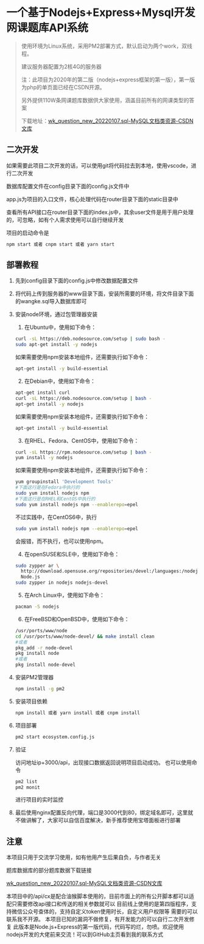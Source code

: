 #  一个基于Nodejs+Express+Mysql开发网课题库API系统

> 使用环境为Linux系统，采用PM2部署方式，默认启动为两个work，双线程。
>
> 建议服务器配置为2核4G的服务器
>
> 注：此项目为2020年的第二版（nodejs+express框架的第一版），第一版为php的单页面已经在CSDN开源。
>
> 另外提供110W条网课题库数据供大家使用，涵盖目前所有的网课类型的答案
>
> 下载地址：[wk_question_new_20220107.sql-MySQL文档类资源-CSDN文库](https://download.csdn.net/download/weixin_43726881/75072223?spm=1001.2014.3001.5503)

## 二次开发

如果需要此项目二次开发的话，可以使用git将代码拉去到本地，使用vscode，进行二次开发

数据库配置文件在config目录下面的config.js文件中

app.js为项目的入口文件，核心处理代码在router目录下面的static目录中

查看所有API接口在router目录下面的index.js中，其余user文件是用于用户处理的，可忽略，如有个人需求使用可以自行继续开发

项目的启动命令是

```bash
npm start 或者 cnpm start 或者 yarn start
```



## 部署教程

1. 先到config目录下面的config.js中修改数据配置文件

2. 将代码上传到服务器的www目录下面，安装所需要的环境，将文件目录下面的wangke.sql导入数据库即可

3. 安装node环境，通过包管理器安装

   1. 在Ubuntu中，使用如下命令：

   ```bash
   curl -sL https://deb.nodesource.com/setup | sudo bash -
   sudo apt-get install -y nodejs
   ```

   如果需要使用npm安装本地组件，还需要执行如下命令：

   ```bash
   apt-get install -y build-essential
   ```

   2. 在Debian中，使用如下命令：

   ```bash
   apt-get install curl
   curl -sL https://deb.nodesource.com/setup | bash -
   apt-get install -y nodejs
   ```

   如果需要使用npm安装本地组件，还需要执行如下命令：

   ```bash
   apt-get install -y build-essential
   ```

   3. 在RHEL、Fedora、CentOS中，使用如下命令：

   ```bash
   curl -sL https://rpm.nodesource.com/setup | bash -
   yum install -y nodejs
   ```

   如果需要使用npm安装本地组件，还需要执行如下命令：

   ```bash
   yum groupinstall 'Development Tools'
   #下面这行是在Fedora中执行的
   sudo yum install nodejs npm
   #下面这行是在RHEL和CentOS中执行的
   sudo yum install nodejs npm --enablerepo=epel
   ```

   不过实践中，在CentOS6中，执行 

   ```bash
   sudo yum install nodejs npm --enablerepo=epel
   ```

   会报错，而不执行，也可以使用npm。

   4. 在openSUSE和SLE中，使用如下命令：

   ```bash
   sudo zypper ar \
     http://download.opensuse.org/repositories/devel:/languages:/nodejs/openSUSE_13.1/ \
     Node.js
   sudo zypper in nodejs nodejs-devel
   ```

   5. 在Arch Linux中，使用如下命令：

   ```bash
   pacman -S nodejs
   ```

   6. 在FreeBSD和OpenBSD中，使用如下命令：

   ```bash
   /usr/ports/www/node
   cd /usr/ports/www/node-devel/ && make install clean
   #或者
   pkg_add -r node-devel
   pkg install node
   #或者
   pkg install node-devel
   ```

4. 安装PM2管理器

   ```bash
   npm install -g pm2
   ```

5. 安装项目依赖

   ```bash
   npm install 或者 yarn install 或者 cnpm install
   ```

6. 项目部署

   ```bash
   pm2 start ecosystem.config.js
   ```

7. 验证

   访问地址ip+3000/api，出现接口数据返回说明项目启动成功。
   也可以使用命令

   ```bash
   pm2 list
   pm2 monit
   ```

   进行项目的实时监控
   
8. 最后使用nginx配置反向代理，端口是3000代到80，绑定域名即可，这里就不做讲解了，大家可以自信百度解决，新手推荐使用宝塔面板进行部署

## 注意

本项目只用于交流学习使用，如有他用产生后果自负，与作者无关

题库数据库的部分题库数据下载链接

[wk_question_new_20220107.sql-MySQL文档类资源-CSDN文库](https://download.csdn.net/download/weixin_43726881/75072223?spm=1001.2014.3001.5503)

本项目中的/api/cx是配合油猴脚本使用的，目前市面上的所有公开脚本都可以适配只需要修改api接口和传送的相关参数就可以
目前线上使用的是第四版程序，支持微信公众号查体的，支持自定义token使用时长，自定义用户权限等
需要的可以联系我不开源。
本项目已知的漏洞不做修复，有开发能力的可以自行二次开发修复
此版本是Node.js+Express的第一版代码，代码写的烂，勿喷。欢迎使用nodejs开发的大佬前来交流！可以到GitHub主页看到我的联系方式
